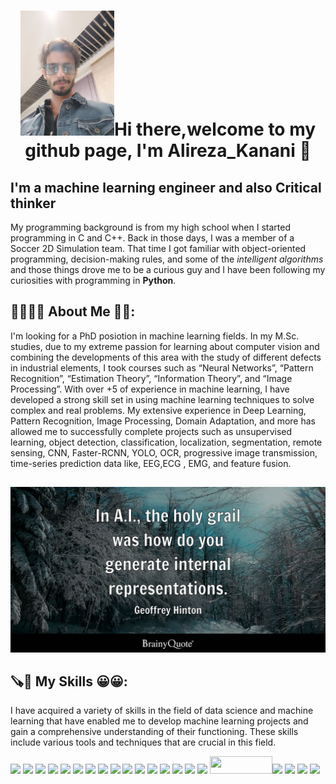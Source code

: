 <h1 align = "center"><img src="https://github.com/Alirezanltv/Gif_files/blob/main/IMG_20221210_203059.jpg" width="150" />Hi there,welcome to my github page, I'm Alireza_Kanani 👋</h1>

## I'm a machine learning engineer and also __Critical thinker__




  
My programming background is from my high school when I started programming in C and C++. Back in those days, I was a member of a Soccer 2D Simulation team. That time I got familiar with object-oriented programming, decision-making rules, and some of the _intelligent algorithms_ and those things drove me to be a curious guy and I have been following my curiosities with programming in __Python__.





    
<h2> 👨‍🎓🙋‍♂️ About Me 💼🎒: </h2>
I'm looking for a PhD posiotion in machine learning fields. In my M.Sc. studies, due to my extreme passion for learning about computer vision and combining
the developments of this area with the study of different defects in industrial elements, I took courses such as “Neural Networks”, “Pattern Recognition”, “Estimation Theory”, “Information Theory”, and “Image Processing”.
With over +5 of experience in machine learning, I have developed a strong skill set in using machine learning techniques to solve complex and real problems. My extensive experience in Deep Learning, Pattern Recognition, Image Processing, Domain Adaptation, and more has allowed me to successfully complete projects such as unsupervised learning, object detection, classification, localization, segmentation, remote sensing, CNN, Faster-RCNN, YOLO, OCR,  progressive image transmission, time-series prediction data like, EEG,ECG , EMG, and feature fusion.
<h2>       </h2>

![](https://github.com/Alirezanltv/Gif_files/blob/main/geoffreyhinton1-2x.jpg)

<h2>🪚🔧 My Skills 😀😀:</h2>
I have acquired a variety of skills in the field of data science and machine learning that have enabled me to develop machine learning projects and gain a comprehensive understanding of their functioning. These skills include various tools and techniques that are crucial in this field.

[![](https://img.shields.io/badge/Python-FFD43B?style=for-the-badge&logo=python&logoColor=darkgreen)](https://www.python.org)  [![](https://img.shields.io/badge/TensorFlow-FF6F00?style=for-the-badge&logo=TensorFlow&logoColor=white)](https://www.tensorflow.org) [![](https://img.shields.io/badge/scikit_learn-F7931E?style=for-the-badge&logo=scikit-learn&logoColor=white)](https://scikit-learn.org/stable/) [![](https://img.shields.io/badge/SciPy-654FF0?style=for-the-badge&logo=SciPy&logoColor=white)](https://www.scipy.org) [![](https://img.shields.io/badge/Numpy-777BB4?style=for-the-badge&logo=numpy&logoColor=white)](https://numpy.org) [![](https://img.shields.io/badge/Pandas-2C2D72?style=for-the-badge&logo=pandas&logoColor=white)](https://pandas.pydata.org)  [![](https://img.shields.io/badge/Plotly-239120?style=for-the-badge&logo=plotly&logoColor=white)](https://plotly.com)   [![](https://img.shields.io/badge/PyTorch-EE4C2C?style=for-the-badge&logo=PyTorch&logoColor=white)](https://pytorch.org)    [![](https://img.shields.io/badge/json-5E5C5C?style=for-the-badge&logo=json&logoColor=white)](https://www.json.org/json-en.html) [![](https://img.shields.io/badge/Tableau-E97627?style=for-the-badge&logo=Tableau&logoColor=white)](https://www.tableau.com) [![](https://img.shields.io/badge/C-00599C?style=for-the-badge&logo=c&logoColor=white)](https://www.cprogramming.com) [![](https://img.shields.io/badge/Keras-D00000?style=for-the-badge&logo=Keras&logoColor=white)](https://keras.io) [![](https://img.shields.io/badge/MySQL-00000F?style=for-the-badge&logo=mysql&logoColor=white)](https://www.mysql.com) [![](https://img.shields.io/badge/conda-342B029.svg?&style=for-the-badge&logo=anaconda&logoColor=white)](https://www.anaconda.com) [![](https://img.shields.io/badge/PowerBI-F2C811?style=for-the-badge&logo=Power%20BI&logoColor=white)](https://powerbi.microsoft.com/en-us/) [![](https://img.shields.io/badge/Colab-F9AB00?style=for-the-badge&logo=googlecolab&color=525252)](https://colab.research.google.com) [<img src = "https://img.shields.io/badge/SQLite-07405E?style=for-the-badge&logo=sqlite&logoColor=white" width = "100" height = "27.5"/>](https://www.sqlite.org/index.html)[![](https://img.shields.io/badge/LaTeX-47A141?style=for-the-badge&logo=LaTeX&logoColor=white)](https://www.latex-project.org)  [![](https://img.shields.io/badge/Microsoft_Excel-217346?style=for-the-badge&logo=microsoft-excel&logoColor=white)](https://www.microsoft.com/en-us/microsoft-365/excel) [![](https://img.shields.io/badge/Microsoft_PowerPoint-B7472A?style=for-the-badge&logo=microsoft-powerpoint&logoColor=white)](https://www.microsoft.com/en-us/microsoft-365/powerpoint) [![](https://img.shields.io/badge/Microsoft_Office-D83B01?style=for-the-badge&logo=microsoft-office&logoColor=white)](https://www.office.com)




